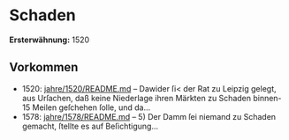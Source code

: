 # Schaden

**Ersterwähnung:** 1520

## Vorkommen
- 1520: [jahre/1520/README.md](../jahre/1520/README.md) – Dawider ſi< der Rat zu Leipzig gelegt, aus Urſachen,
daß keine Niederlage ihren Märkten zu Schaden binnen-
15 Meilen geſchehen ſolle, und da...
- 1578: [jahre/1578/README.md](../jahre/1578/README.md) – 5) Der Damm ſei niemand zu Schaden gemacht,
ſtellte es auf Beſichtigung...
